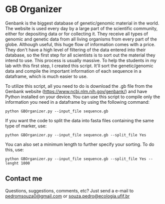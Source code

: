 # GB Organizer

Genbank is the biggest database of genetic/genomic material in the world. The website is used every day by a large part of the scientific community, either for depositing data or for collecting it. They receive all types of genomic and genetic data from all living organisms from every part of the globe. Although useful, this huge flow of information comes with a price. They don't have a high level of filtering of the data entered into their database, so the first step for all scientists is to sort out the material they intend to use. This process is usually massive. To help the students in my lab with this first step, I created this script. It'll sort the genetic/genomic data and compile the important information of each sequence in a dataframe, which is much easier to use.

To utilize this script, all you need to do is download the .gb file from the Genbank website (https://www.ncbi.nlm.nih.gov/genbank/) and have Python installed on your device. You can use this script to compile only the information you need in a dataframe by using the following command:

```
python GBOrganizer.py --input_file sequence.gb
```

If you want the code to split the data into fasta files containing the same type of marker, use:

```
python GBOrganizer.py --input_file sequence.gb --split_file Yes
```

You can also set a minimum length to further specify your sorting. To do this, use:

```
python GBOrganizer.py --input_file sequence.gb --split_file Yes --lenght 1000
```

## Contact me

Questions, suggestions, comments, etc? Just send a e-mail to pedromsouza0@gmail.com or souza.pedro@ecologia.ufjf.br
